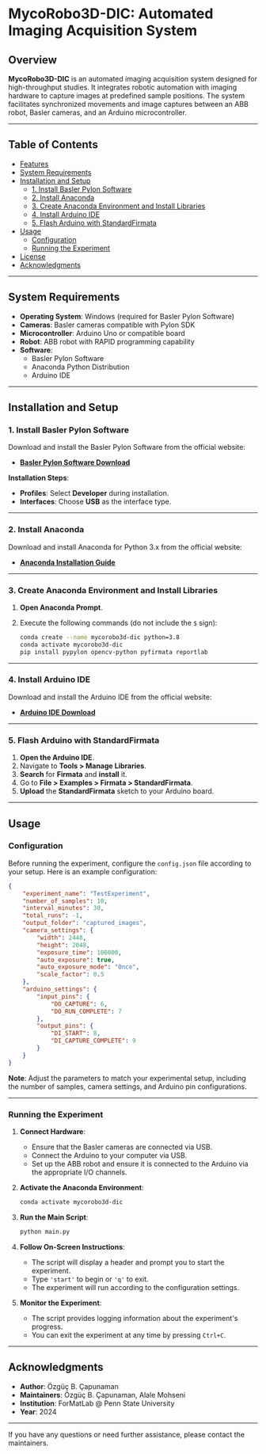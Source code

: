 # MycoRobo3D-DIC: Automated Imaging Acquisition System

## Overview

**MycoRobo3D-DIC** is an automated imaging acquisition system designed for high-throughput studies. It integrates robotic automation with imaging hardware to capture images at predefined sample positions. The system facilitates synchronized movements and image captures between an ABB robot, Basler cameras, and an Arduino microcontroller.

---

## Table of Contents

- [Features](#features)
- [System Requirements](#system-requirements)
- [Installation and Setup](#installation-and-setup)
  - [1. Install Basler Pylon Software](#1-install-basler-pylon-software)
  - [2. Install Anaconda](#2-install-anaconda)
  - [3. Create Anaconda Environment and Install Libraries](#3-create-anaconda-environment-and-install-libraries)
  - [4. Install Arduino IDE](#4-install-arduino-ide)
  - [5. Flash Arduino with StandardFirmata](#5-flash-arduino-with-standardfirmata)
- [Usage](#usage)
  - [Configuration](#configuration)
  - [Running the Experiment](#running-the-experiment)
- [License](#license)
- [Acknowledgments](#acknowledgments)

---

## System Requirements

- **Operating System**: Windows (required for Basler Pylon Software)
- **Cameras**: Basler cameras compatible with Pylon SDK
- **Microcontroller**: Arduino Uno or compatible board
- **Robot**: ABB robot with RAPID programming capability
- **Software**:
  - Basler Pylon Software
  - Anaconda Python Distribution
  - Arduino IDE

---

## Installation and Setup

### 1. Install Basler Pylon Software

Download and install the Basler Pylon Software from the official website:

- **[Basler Pylon Software Download](https://www2.baslerweb.com/en/downloads/software-downloads)**

**Installation Steps**:

- **Profiles**: Select **Developer** during installation.
- **Interfaces**: Choose **USB** as the interface type.

---

### 2. Install Anaconda

Download and install Anaconda for Python 3.x from the official website:

- **[Anaconda Installation Guide](https://docs.anaconda.com/anaconda/install/windows/)**

---

### 3. Create Anaconda Environment and Install Libraries

1. **Open Anaconda Prompt**.
2. Execute the following commands (do not include the `$` sign):

   ```bash
   conda create --name mycorobo3d-dic python=3.8
   conda activate mycorobo3d-dic
   pip install pypylon opencv-python pyfirmata reportlab
   ```

---

### 4. Install Arduino IDE

Download and install the Arduino IDE from the official website:

- **[Arduino IDE Download](https://www.arduino.cc/en/software)**

---

### 5. Flash Arduino with StandardFirmata

1. **Open the Arduino IDE**.
2. Navigate to **Tools > Manage Libraries**.
3. **Search** for **Firmata** and **install** it.
4. Go to **File > Examples > Firmata > StandardFirmata**.
5. **Upload** the **StandardFirmata** sketch to your Arduino board.

---

## Usage

### Configuration

Before running the experiment, configure the `config.json` file according to your setup. Here is an example configuration:

```json
{
    "experiment_name": "TestExperiment",
    "number_of_samples": 10,
    "interval_minutes": 30,
    "total_runs": -1,
    "output_folder": "captured_images",
    "camera_settings": {
        "width": 2448,
        "height": 2048,
        "exposure_time": 100000,
        "auto_exposure": true,
        "auto_exposure_mode": "Once",
        "scale_factor": 0.5
    },
    "arduino_settings": {
        "input_pins": {
            "DO_CAPTURE": 6,
            "DO_RUN_COMPLETE": 7
        },
        "output_pins": {
            "DI_START": 8,
            "DI_CAPTURE_COMPLETE": 9
        }
    }
}
```

**Note**: Adjust the parameters to match your experimental setup, including the number of samples, camera settings, and Arduino pin configurations.

---

### Running the Experiment

1. **Connect Hardware**:

   - Ensure that the Basler cameras are connected via USB.
   - Connect the Arduino to your computer via USB.
   - Set up the ABB robot and ensure it is connected to the Arduino via the appropriate I/O channels.

2. **Activate the Anaconda Environment**:

   ```bash
   conda activate mycorobo3d-dic
   ```

3. **Run the Main Script**:

   ```bash
   python main.py
   ```

4. **Follow On-Screen Instructions**:

   - The script will display a header and prompt you to start the experiment.
   - Type `'start'` to begin or `'q'` to exit.
   - The experiment will run according to the configuration settings.

5. **Monitor the Experiment**:

   - The script provides logging information about the experiment's progress.
   - You can exit the experiment at any time by pressing `Ctrl+C`.

---

## Acknowledgments

- **Author**: Özgüç B. Çapunaman
- **Maintainers**: Özgüç B. Çapunaman, Alale Mohseni
- **Institution**: ForMatLab @ Penn State University
- **Year**: 2024

---

If you have any questions or need further assistance, please contact the maintainers.